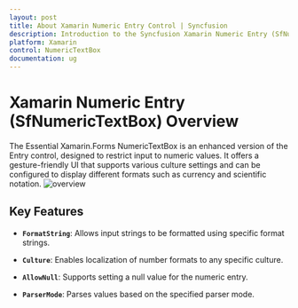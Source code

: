 ```yaml
---
layout: post
title: About Xamarin Numeric Entry Control | Syncfusion
description: Introduction to the Syncfusion Xamarin Numeric Entry (SfNumericTextBox) control, its elements, and more.
platform: Xamarin
control: NumericTextBox
documentation: ug
---
```


# Xamarin Numeric Entry (SfNumericTextBox) Overview

The Essential Xamarin.Forms NumericTextBox is an enhanced version of the Entry control, designed to restrict input to numeric values. It offers a gesture-friendly UI that supports various culture settings and can be configured to display different formats such as currency and scientific notation.
![overview](images/overview.png)

## Key Features

- **`FormatString`**: Allows input strings to be formatted using specific format strings.

- **`Culture`**: Enables localization of number formats to any specific culture.

- **`AllowNull`**: Supports setting a null value for the numeric entry.

- **`ParserMode`**: Parses values based on the specified parser mode.
